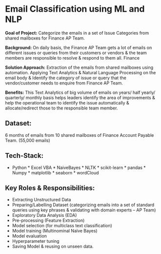 # Email Classification using ML and NLP

**Goal of Project:** Categorize the emails in a set of Issue Categories from shared mailboxes for Finance AP Team.

**Background:** On daily basis, the Finance AP Team gets a lot of emails on different issues or queries from their customers or vendors & the team members are responsible to resolve & respond to them all. Finance

**Solution Approach:** Extraction of the emails from shared mailboxes using automation. Applying Text Analytics & Natural Language Processing on the email body & Identify the category of issue or query that the vendor/customer needs to enquire from Finance AP Team.

**Benefits:** This Text Analytics of big volume of emails on years/ half yearly/ quarterly/ monthly basis helps leaders identify the area of improvements & help the operational team to identify the issue automatically & allocate/redirect those to the responsible team member.

## Dataset:
6 months of emails from 10 shared mailboxes of Finance Account Payable Team. (55,000 emails)

## Tech-Stack: 
* Python * Excel VBA * NaiveBayes * NLTK * scikit-learn * pandas * Numpy * matplotlib * seaborn * wordCloud

## Key Roles & Responsibilities:
- Extracting Unstructured Data
- Preparing/Labelling Dataset (categorizing emails into a set of standard queries using key phrases & validating with domain experts – AP Team)
- Exploratory Data Analysis (EDA)
- Pre-processing (Feature Extraction)
- Model selection (for multiclass text classification)
- Model training (Multinominal Naïve Bayes)
- Model evaluation
- Hyperparameter tuning
- Saving Model & reusing on unseen data.

